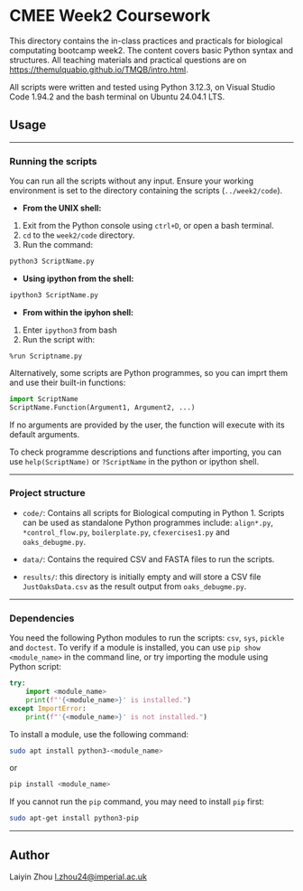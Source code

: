 # CMEE Week2 Coursework

This directory contains the in-class practices and practicals for biological computating bootcamp week2. The content covers basic Python syntax and structures. All teaching materials and practical questions are on https://themulquabio.github.io/TMQB/intro.html.

All scripts were written and tested using Python 3.12.3, on Visual Studio Code 1.94.2 and the bash terminal on Ubuntu 24.04.1 LTS.

## Usage

---

### Running the scripts

You can run all the scripts without any input. Ensure your working environment is set to the directory containing the scripts (`../week2/code`).

- **From the UNIX shell:**
1. Exit from the Python console using `ctrl+D`, or open a bash terminal.
2. `cd` to the `week2/code` directory. 
3. Run the command:

```bash
python3 ScriptName.py
```

- **Using ipython from the shell:**

```bash
ipython3 ScriptName.py
```

- **From within the ipyhon shell:**
1. Enter `ipython3` from bash 
2. Run the script with:

```ipython
%run Scriptname.py
``` 

Alternatively, some scripts are Python programmes, so you can imprt them and use their built-in functions:

```python
import ScriptName
ScriptName.Function(Argument1, Argument2, ...)
``` 

If no arguments are provided by the user, the function will execute with its default arguments.

To check programme descriptions and functions after importing, you can use `help(ScriptName)` or `?ScriptName` in the python or ipython shell.

---

### Project structure

- `code/`: Contains all scripts for Biological computing in Python 1. Scripts can be used as standalone Python programmes include: `align*.py`, `*control_flow.py`, `boilerplate.py`, `cfexercises1.py` and `oaks_debugme.py`.

- `data/`: Contains the required CSV and FASTA files to run the scripts. 

- `results/`: this directory is initially empty and will store a CSV file `JustOaksData.csv` as the result output from `oaks_debugme.py`.

---

### Dependencies

You need the following Python modules to run the scripts: `csv`, `sys`, `pickle` and `doctest`. To verify if a module is installed, you can use `pip show <module_name>` in the command line, or try importing the module using Python script:

```python
try:
    import <module_name>
    print(f"'{<module_name>}' is installed.")
except ImportError:
    print(f"'{<module_name>}' is not installed.")
```

To install a module, use the following command: 

```bash
sudo apt install python3-<module_name>
```

or 

```bash
pip install <module_name>
```

If you cannot run the `pip` command, you may need to install `pip` first:

```bash
sudo apt-get install python3-pip
```

---

## Author
Laiyin Zhou
l.zhou24@imperial.ac.uk